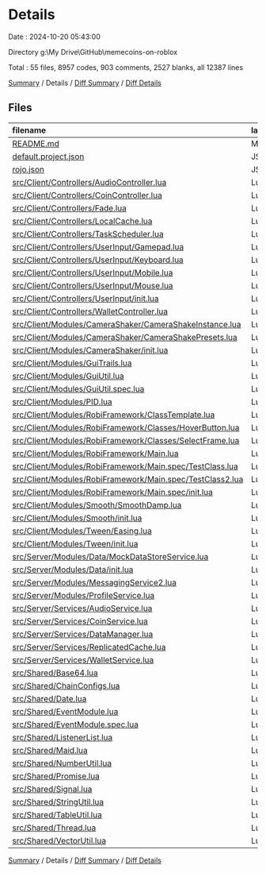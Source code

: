 # Details

Date : 2024-10-20 05:43:00

Directory g:\\My Drive\\GitHub\\memecoins-on-roblox

Total : 55 files,  8957 codes, 903 comments, 2527 blanks, all 12387 lines

[Summary](results.md) / Details / [Diff Summary](diff.md) / [Diff Details](diff-details.md)

## Files
| filename | language | code | comment | blank | total |
| :--- | :--- | ---: | ---: | ---: | ---: |
| [README.md](/README.md) | Markdown | 1 | 0 | 2 | 3 |
| [default.project.json](/default.project.json) | JSON | 63 | 0 | 0 | 63 |
| [rojo.json](/rojo.json) | JSON | 42 | 0 | 0 | 42 |
| [src/Client/Controllers/AudioController.lua](/src/Client/Controllers/AudioController.lua) | Lua | 56 | 6 | 19 | 81 |
| [src/Client/Controllers/CoinController.lua](/src/Client/Controllers/CoinController.lua) | Lua | 154 | 9 | 50 | 213 |
| [src/Client/Controllers/Fade.lua](/src/Client/Controllers/Fade.lua) | Lua | 173 | 31 | 85 | 289 |
| [src/Client/Controllers/LocalCache.lua](/src/Client/Controllers/LocalCache.lua) | Lua | 41 | 4 | 9 | 54 |
| [src/Client/Controllers/TaskScheduler.lua](/src/Client/Controllers/TaskScheduler.lua) | Lua | 111 | 11 | 35 | 157 |
| [src/Client/Controllers/UserInput/Gamepad.lua](/src/Client/Controllers/UserInput/Gamepad.lua) | Lua | 125 | 11 | 60 | 196 |
| [src/Client/Controllers/UserInput/Keyboard.lua](/src/Client/Controllers/UserInput/Keyboard.lua) | Lua | 45 | 5 | 25 | 75 |
| [src/Client/Controllers/UserInput/Mobile.lua](/src/Client/Controllers/UserInput/Mobile.lua) | Lua | 100 | 5 | 38 | 143 |
| [src/Client/Controllers/UserInput/Mouse.lua](/src/Client/Controllers/UserInput/Mouse.lua) | Lua | 118 | 5 | 50 | 173 |
| [src/Client/Controllers/UserInput/init.lua](/src/Client/Controllers/UserInput/init.lua) | Lua | 75 | 5 | 31 | 111 |
| [src/Client/Controllers/WalletController.lua](/src/Client/Controllers/WalletController.lua) | Lua | 50 | 7 | 20 | 77 |
| [src/Client/Modules/CameraShaker/CameraShakeInstance.lua](/src/Client/Modules/CameraShaker/CameraShakeInstance.lua) | Lua | 113 | 5 | 50 | 168 |
| [src/Client/Modules/CameraShaker/CameraShakePresets.lua](/src/Client/Modules/CameraShaker/CameraShakePresets.lua) | Lua | 68 | 21 | 28 | 117 |
| [src/Client/Modules/CameraShaker/init.lua](/src/Client/Modules/CameraShaker/init.lua) | Lua | 135 | 12 | 65 | 212 |
| [src/Client/Modules/GuiTrails.lua](/src/Client/Modules/GuiTrails.lua) | Lua | 205 | 33 | 43 | 281 |
| [src/Client/Modules/GuiUtil.lua](/src/Client/Modules/GuiUtil.lua) | Lua | 295 | 37 | 65 | 397 |
| [src/Client/Modules/GuiUtil.spec.lua](/src/Client/Modules/GuiUtil.spec.lua) | Lua | 32 | 0 | 7 | 39 |
| [src/Client/Modules/PID.lua](/src/Client/Modules/PID.lua) | Lua | 46 | 6 | 23 | 75 |
| [src/Client/Modules/RobiFramework/ClassTemplate.lua](/src/Client/Modules/RobiFramework/ClassTemplate.lua) | Lua | 37 | 16 | 21 | 74 |
| [src/Client/Modules/RobiFramework/Classes/HoverButton.lua](/src/Client/Modules/RobiFramework/Classes/HoverButton.lua) | Lua | 99 | 8 | 30 | 137 |
| [src/Client/Modules/RobiFramework/Classes/SelectFrame.lua](/src/Client/Modules/RobiFramework/Classes/SelectFrame.lua) | Lua | 63 | 16 | 23 | 102 |
| [src/Client/Modules/RobiFramework/Main.lua](/src/Client/Modules/RobiFramework/Main.lua) | Lua | 139 | 18 | 26 | 183 |
| [src/Client/Modules/RobiFramework/Main.spec/TestClass.lua](/src/Client/Modules/RobiFramework/Main.spec/TestClass.lua) | Lua | 41 | 7 | 18 | 66 |
| [src/Client/Modules/RobiFramework/Main.spec/TestClass2.lua](/src/Client/Modules/RobiFramework/Main.spec/TestClass2.lua) | Lua | 39 | 7 | 18 | 64 |
| [src/Client/Modules/RobiFramework/Main.spec/init.lua](/src/Client/Modules/RobiFramework/Main.spec/init.lua) | Lua | 78 | 0 | 11 | 89 |
| [src/Client/Modules/Smooth/SmoothDamp.lua](/src/Client/Modules/Smooth/SmoothDamp.lua) | Lua | 59 | 8 | 25 | 92 |
| [src/Client/Modules/Smooth/init.lua](/src/Client/Modules/Smooth/init.lua) | Lua | 58 | 7 | 32 | 97 |
| [src/Client/Modules/Tween/Easing.lua](/src/Client/Modules/Tween/Easing.lua) | Lua | 375 | 16 | 69 | 460 |
| [src/Client/Modules/Tween/init.lua](/src/Client/Modules/Tween/init.lua) | Lua | 168 | 10 | 59 | 237 |
| [src/Server/Modules/Data/MockDataStoreService.lua](/src/Server/Modules/Data/MockDataStoreService.lua) | Lua | 180 | 15 | 30 | 225 |
| [src/Server/Modules/Data/init.lua](/src/Server/Modules/Data/init.lua) | Lua | 584 | 62 | 143 | 789 |
| [src/Server/Modules/MessagingService2.lua](/src/Server/Modules/MessagingService2.lua) | Lua | 129 | 14 | 26 | 169 |
| [src/Server/Modules/ProfileService.lua](/src/Server/Modules/ProfileService.lua) | Lua | 1,349 | 145 | 182 | 1,676 |
| [src/Server/Services/AudioService.lua](/src/Server/Services/AudioService.lua) | Lua | 72 | 7 | 22 | 101 |
| [src/Server/Services/CoinService.lua](/src/Server/Services/CoinService.lua) | Lua | 82 | 5 | 28 | 115 |
| [src/Server/Services/DataManager.lua](/src/Server/Services/DataManager.lua) | Lua | 175 | 31 | 33 | 239 |
| [src/Server/Services/ReplicatedCache.lua](/src/Server/Services/ReplicatedCache.lua) | Lua | 73 | 6 | 24 | 103 |
| [src/Server/Services/WalletService.lua](/src/Server/Services/WalletService.lua) | Lua | 20 | 3 | 12 | 35 |
| [src/Shared/Base64.lua](/src/Shared/Base64.lua) | Lua | 83 | 14 | 34 | 131 |
| [src/Shared/ChainConfigs.lua](/src/Shared/ChainConfigs.lua) | Lua | 12 | 0 | 3 | 15 |
| [src/Shared/Date.lua](/src/Shared/Date.lua) | Lua | 207 | 8 | 78 | 293 |
| [src/Shared/EventModule.lua](/src/Shared/EventModule.lua) | Lua | 280 | 26 | 90 | 396 |
| [src/Shared/EventModule.spec.lua](/src/Shared/EventModule.spec.lua) | Lua | 276 | 21 | 63 | 360 |
| [src/Shared/ListenerList.lua](/src/Shared/ListenerList.lua) | Lua | 67 | 7 | 31 | 105 |
| [src/Shared/Maid.lua](/src/Shared/Maid.lua) | Lua | 87 | 34 | 37 | 158 |
| [src/Shared/NumberUtil.lua](/src/Shared/NumberUtil.lua) | Lua | 68 | 5 | 47 | 120 |
| [src/Shared/Promise.lua](/src/Shared/Promise.lua) | Lua | 1,065 | 126 | 237 | 1,428 |
| [src/Shared/Signal.lua](/src/Shared/Signal.lua) | Lua | 110 | 6 | 34 | 150 |
| [src/Shared/StringUtil.lua](/src/Shared/StringUtil.lua) | Lua | 186 | 5 | 119 | 310 |
| [src/Shared/TableUtil.lua](/src/Shared/TableUtil.lua) | Lua | 504 | 25 | 147 | 676 |
| [src/Shared/Thread.lua](/src/Shared/Thread.lua) | Lua | 113 | 7 | 44 | 164 |
| [src/Shared/VectorUtil.lua](/src/Shared/VectorUtil.lua) | Lua | 31 | 5 | 26 | 62 |

[Summary](results.md) / Details / [Diff Summary](diff.md) / [Diff Details](diff-details.md)